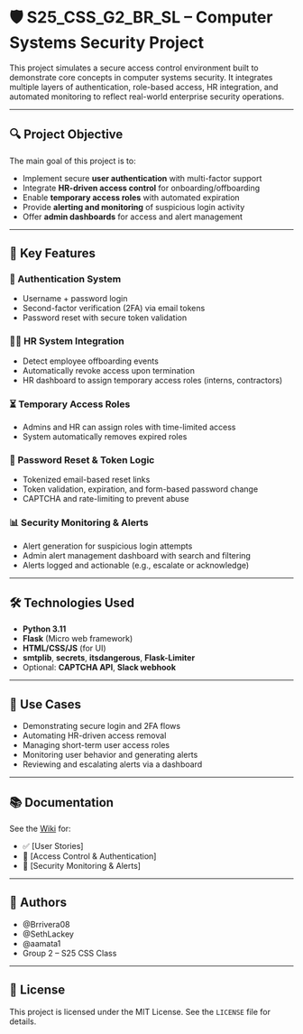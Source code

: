 # 🛡️ S25_CSS_G2_BR_SL – Computer Systems Security Project

This project simulates a secure access control environment built to demonstrate core concepts in computer systems security. It integrates multiple layers of authentication, role-based access, HR integration, and automated monitoring to reflect real-world enterprise security operations.

---

## 🔍 Project Objective

The main goal of this project is to:

- Implement secure **user authentication** with multi-factor support
- Integrate **HR-driven access control** for onboarding/offboarding
- Enable **temporary access roles** with automated expiration
- Provide **alerting and monitoring** of suspicious login activity
- Offer **admin dashboards** for access and alert management

---

## 🚀 Key Features

### 🔐 Authentication System
- Username + password login
- Second-factor verification (2FA) via email tokens
- Password reset with secure token validation

### 🧑‍💼 HR System Integration
- Detect employee offboarding events
- Automatically revoke access upon termination
- HR dashboard to assign temporary access roles (interns, contractors)

### ⏳ Temporary Access Roles
- Admins and HR can assign roles with time-limited access
- System automatically removes expired roles

### 📨 Password Reset & Token Logic
- Tokenized email-based reset links
- Token validation, expiration, and form-based password change
- CAPTCHA and rate-limiting to prevent abuse

### 📊 Security Monitoring & Alerts
- Alert generation for suspicious login attempts
- Admin alert management dashboard with search and filtering
- Alerts logged and actionable (e.g., escalate or acknowledge)

---


## 🛠️ Technologies Used

- **Python 3.11**
- **Flask** (Micro web framework)
- **HTML/CSS/JS** (for UI)
- **smtplib**, **secrets**, **itsdangerous**, **Flask-Limiter**
- Optional: **CAPTCHA API**, **Slack webhook**

---

## 📖 Use Cases

- Demonstrating secure login and 2FA flows  
- Automating HR-driven access removal  
- Managing short-term user access roles  
- Monitoring user behavior and generating alerts  
- Reviewing and escalating alerts via a dashboard

---

## 📚 Documentation

See the [Wiki](https://github.com/Brrivera08/S25_CSS_G2_BR_SL/wiki) for:

- ✅ [User Stories]
- 🔐 [Access Control & Authentication]
- 🚨 [Security Monitoring & Alerts]

---

## 👥 Authors

- @Brrivera08  
- @SethLackey  
- @aamata1  
- Group 2 – S25 CSS Class

---

## 📄 License

This project is licensed under the MIT License. See the `LICENSE` file for details.


